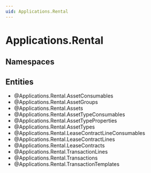 ```yaml
---
uid: Applications.Rental
---
```

# Applications.Rental

## Namespaces

## Entities
- @Applications.Rental.AssetConsumables  
- @Applications.Rental.AssetGroups  
- @Applications.Rental.Assets  
- @Applications.Rental.AssetTypeConsumables  
- @Applications.Rental.AssetTypeProperties  
- @Applications.Rental.AssetTypes  
- @Applications.Rental.LeaseContractLineConsumables  
- @Applications.Rental.LeaseContractLines  
- @Applications.Rental.LeaseContracts  
- @Applications.Rental.TransactionLines  
- @Applications.Rental.Transactions  
- @Applications.Rental.TransactionTemplates  

